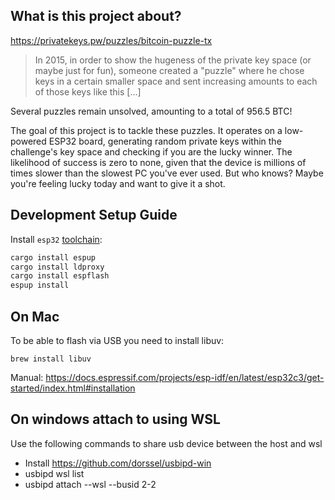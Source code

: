 ## What is this project about?

https://privatekeys.pw/puzzles/bitcoin-puzzle-tx

> In 2015, in order to show the hugeness of the private key space (or maybe just for fun), someone created a "puzzle"
> where he chose keys in a certain smaller space and sent increasing amounts to each of those keys like this [...]

Several puzzles remain unsolved, amounting to a total of 956.5 BTC!

The goal of this project is to tackle these puzzles. It operates on a low-powered ESP32 board,
generating random private keys within the challenge's key space and checking if you are the lucky winner. The likelihood
of success is zero to none, given that the device is millions of times slower than the slowest PC you've ever used.
But who knows? Maybe you're feeling lucky today and want to give it a shot.

## Development Setup Guide

Install `esp32` [toolchain](https://github.com/esp-rs/rust-build):

```bash
cargo install espup
cargo install ldproxy
cargo install espflash
espup install
```

## On Mac

To be able to flash via USB you need to install libuv:

```
brew install libuv
```

Manual: https://docs.espressif.com/projects/esp-idf/en/latest/esp32c3/get-started/index.html#installation

## On windows attach to using WSL

Use the following commands to share usb device between the host and wsl

- Install https://github.com/dorssel/usbipd-win
- usbipd wsl list
- usbipd attach --wsl --busid 2-2
